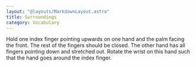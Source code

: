 ```yaml
---
layout: "@layouts/MarkdownLayout.astro"
title: Surroundings
category: Vocabulary
---
```


Hold one index finger pointing upwards on one hand
and the palm facing the front.
The rest of the fingers should be closed.
The other hand has all fingers pointing down and stretched out.
Rotate the wrist on this hand such that the hand goes around the index finger.
